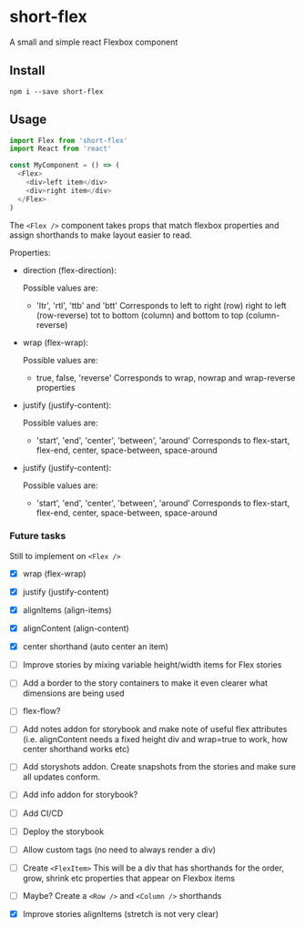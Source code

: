 # short-flex

A small and simple react Flexbox component

## Install

`npm i --save short-flex`

## Usage

```js
import Flex from 'short-flex'
import React from 'react'

const MyComponent = () => (
  <Flex>
    <div>left item</div>
    <div>right item</div>
  </Flex>
)
```

The `<Flex />` component takes props that match flexbox properties and assign shorthands to make layout easier to read.

Properties:

- direction (flex-direction):

  Possible values are:
  - 'ltr', 'rtl', 'ttb' and 'btt'
    Corresponds to left to right (row) right to left (row-reverse) tot to bottom (column) and bottom to top (column-reverse)

- wrap (flex-wrap):

  Possible values are:
  - true, false, 'reverse'
    Corresponds to wrap, nowrap and wrap-reverse properties

- justify (justify-content):

  Possible values are:
  - 'start', 'end', 'center', 'between', 'around'
    Corresponds to flex-start, flex-end, center, space-between, space-around

- justify (justify-content):

  Possible values are:
  - 'start', 'end', 'center', 'between', 'around'
    Corresponds to flex-start, flex-end, center, space-between, space-around


### Future tasks

Still to implement on `<Flex />`

- [x] wrap (flex-wrap)
- [x] justify (justify-content)
- [x] alignItems (align-items)
- [x] alignContent (align-content)

- [X] center shorthand (auto center an item)
- [ ] Improve stories by mixing variable height/width items for Flex stories
- [ ] Add a border to the story containers to make it even clearer what dimensions are being used
- [ ] flex-flow?
- [ ] Add notes addon for storybook and make note of useful flex attributes (i.e. alignContent needs a fixed height div and wrap=true to work, how center shorthand works etc)
- [ ] Add storyshots addon. Create snapshots from the stories and make sure all updates conform.
- [ ] Add info addon for storybook?
- [ ] Add CI/CD
- [ ] Deploy the storybook
- [ ] Allow custom tags (no need to always render a div)

- [ ] Create `<FlexItem>`
  This will be a div that has shorthands for the order, grow, shrink etc properties that appear on Flexbox items

- [ ] Maybe? Create a `<Row />` and `<Column />` shorthands
- [x] Improve stories alignItems (stretch is not very clear)